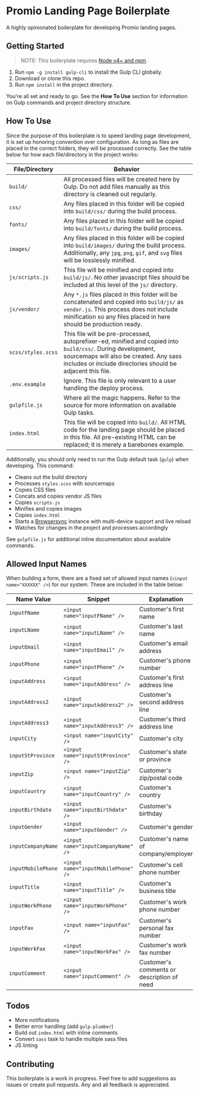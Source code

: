 # Promio Landing Page Boilerplate

A highly opinionated boilerplate for developing Promio landing pages.

## Getting Started

> NOTE: This boilerplate requires [Node v4+ and npm](https://nodejs.org/en/).

1. Run `npm -g install gulp-cli` to install the Gulp CLI globally.
1. Download or clone this repo.
1. Run `npm install` in the project directory.

You're all set and ready to go. See the __How To Use__ section for information on Gulp commands and project directory structure.


## How To Use

Since the purpose of this boilerplate is to speed landing page development, it is set up honoring convention over configuration. As long as files are placed in the correct folders, they will be processed correctly. See the table below for how each file/directory in the project works:

| File/Directory | Behavior |
| --------- | ------- |
| `build/` | All processed files will be created here by Gulp. Do not add files manually as this directory is cleaned out regularly. |
| `css/` | Any files placed in this folder will be copied into `build/css/` during the build process. |
| `fonts/` | Any files placed in this folder will be copied into `build/fonts/` during the build process. |
| `images/` | Any files placed in this folder will be copied into `build/images/` during the build process. Additionally, any `jpg`, `png`, `gif`, and `svg` files will be losslessly minified. |
| `js/scripts.js` | This file will be minified and copied into `build/js/`. No other javascript files should be included at this level of the `js/` directory. |
| `js/vendor/` | Any `*.js` files placed in this folder will be concatenated and copied into `build/js/` as `vendor.js`. This process does not include minification so any files placed in here should be production ready. |
| `scss/styles.scss` | This file will be pre-processed, autoprefixer-ed, minified and copied into `build/css/`. During development, sourcemaps will also be created. Any sass includes or include directories should be adjacent this file. |
| `.env.example` | Ignore. This file is only relevant to a user handling the deploy process. |
| `gulpfile.js` | Where all the magic happens. Refer to the source for more information on available Gulp tasks. |
| `index.html` | This file will be copied into `build/`. All HTML code for the landing page should be placed in this file. All pre-existing HTML can be replaced; it is merely a barebones example. |

Additionally, you should only need to run the Gulp default task (`gulp`) when developing. This command:

- Cleans out the build directory
- Processes `styles.scss` with sourcemaps
- Copies CSS files
- Concats and copies vendor JS files
- Copies `scripts.js`
- Minifies and copies images
- Copies `index.html`
- Starts a [Browsersync](https://www.browsersync.io/) instance with multi-device support and live reload
- Watches for changes in the project and processes accordingly

See `gulpfile.js` for additional inline documentation about available commands.

## Allowed Input Names
When building a form, there are a fixed set of allowed input names (`<input name="XXXXXX" />`) for our system. These are included in the table below:

| Name Value | Snippet | Explanation |
| ---------- | ------- | ----------- |
| `inputFName` | `<input name="inputFName" />` | Customer's first name |
| `inputLName` | `<input name="inputLName" />` | Customer's last name |
| `inputEmail` | `<input name="inputEmail" />` | Customer's email address |
| `inputPhone` | `<input name="inputPhone" />` | Customer's phone number |
| `inputAddress` | `<input name="inputAddress" />` | Customer's first address line |
| `inputAddress2` | `<input name="inputAddress2" />` | Customer's second address line |
| `inputAddress3` | `<input name="inputAddress3" />` | Customer's third address line |
| `inputCity` | `<input name="inputCity" />` | Customer's city |
| `inputStProvince` | `<input name="inputStProvince" />` | Customer's state or province |
| `inputZip` | `<input name="inputZip" />` | Customer's zip/postal code |
| `inputCountry` | `<input name="inputCountry" />` | Customer's country |
| `inputBirthdate` | `<input name="inputBirthdate" />` | Customer's birthday |
| `inputGender` | `<input name="inputGender" />` | Customer's gender |
| `inputCompanyName` | `<input name="inputCompanyName" />` | Customer's name of company/employer |
| `inputMobilePhone` | `<input name="inputMobilePhone" />` | Customer's cell phone number |
| `inputTitle` | `<input name="inputTitle" />` | Customer's business title |
| `inputWorkPhone` | `<input name="inputWorkPhone" />` | Customer's work phone number |
| `inputFax` | `<input name="inputFax" />` | Customer's personal fax number |
| `inputWorkFax` | `<input name="inputWorkFax" />` | Customer's work fax number |
| `inputComment` | `<input name="inputComment" />` | Customer's comments or description of need |


## Todos
- More notifications
- Better error handling (add `gulp-plumber`)
- Build out `index.html` with inline comments
- Convert `sass` task to handle multiple sass files
- JS linting

## Contributing

This boilerplate is a work in progress. Feel free to add suggestions as issues or create pull requests. Any and all feedback is appreciated.
